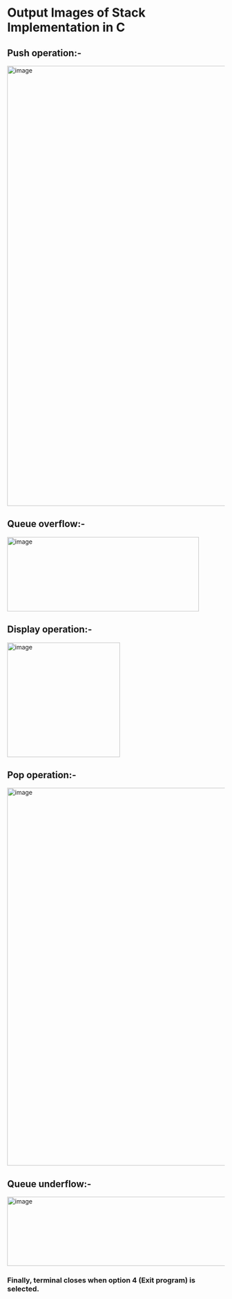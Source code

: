 # Output Images of Stack Implementation in C

## Push operation:-
<img width="1919" height="1018" alt="image" src="https://github.com/user-attachments/assets/fe82a940-3a99-4f8c-8fc4-3a0952a5304e" />

## Queue overflow:-
<img width="444" height="172" alt="image" src="https://github.com/user-attachments/assets/98745fda-4f6c-4b72-b4f6-21a98f7a0924" />

## Display operation:-
<img width="261" height="265" alt="image" src="https://github.com/user-attachments/assets/11737659-d2d8-47ac-bb9c-178edbf6c5ed" />

## Pop operation:-
<img width="1918" height="874" alt="image" src="https://github.com/user-attachments/assets/e0d9c424-c8b1-4216-b915-8b86310d6bd1" />

## Queue underflow:-
<img width="519" height="160" alt="image" src="https://github.com/user-attachments/assets/70772435-e07a-4253-80e8-090eb8aeda48" />

### Finally, terminal closes when option 4 (Exit program) is selected.
